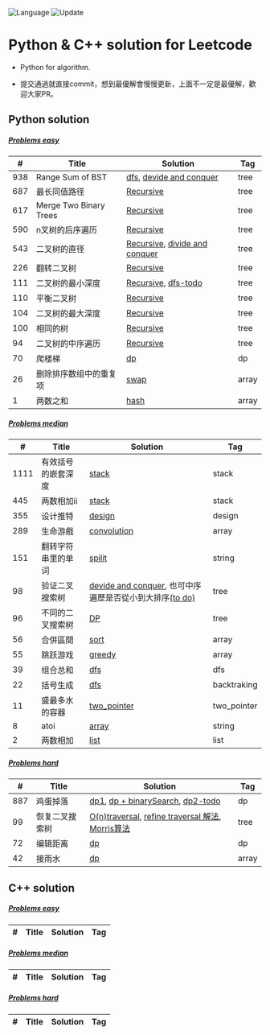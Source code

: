 ![Language](https://img.shields.io/badge/Language-Python%20%26%20C++-orange) ![Update](https://img.shields.io/badge/Update-Weekly-green.svg) 
# Python & C++ solution for Leetcode

* Python for algorithm.

* 提交通過就直接commit，想到最優解會慢慢更新，上面不一定是最優解，歡迎大家PR。

Python solution 
---

##### [Problems easy]()
| # | Title | Solution | Tag        |
|---| ----- | -------- | ---------- |
|938|Range Sum of BST|[dfs](./easy/tree/938_Range_Sum_of_BST.py), [devide and conquer](./easy/tree/938_Range_Sum_of_BST-DivideAndConquer.py)|tree|
|687|最长同值路径|[Recursive](./easy/tree/687.最长同值路径.py)|tree|
|617|Merge Two Binary Trees|[Recursive](./easy/tree/617_Merge_Two_Binary_Trees.py)|tree|
|590|n叉树的后序遍历|[Recursive](./easy/tree/590.n叉树的后序遍历.py)|tree|
|543|二叉树的直径|[Recursive](./easy/tree/543.二叉树的直径(recursive).py), [divide and conquer](./easy/tree/543.二叉树的直径(divideandconquer).py)|tree|
|226|翻转二叉树|[Recursive](./easy/tree/226.翻转二叉树.py)|tree|
|111|二叉树的最小深度|[Recursive](./easy/tree/111.二叉树的最小深度.py), [dfs-todo](./)|tree|
|110|平衡二叉树|[Recursive](./easy/tree/110.平衡二叉树.py)|tree|
|104|二叉树的最大深度|[Recursive](./easy/tree/104.二叉树的最大深度.py)|tree|
|100|相同的树|[Recursive](./easy/tree/100.相同的树.py)|tree|
|94|二叉树的中序遍历|[Recursive](./easy/tree/94.二叉树的中序遍历-recursive.py)|tree|
|70|爬楼梯|[dp](./easy/dp/70.爬楼梯.py)|dp|
|26|删除排序数组中的重复项|[swap](./easy/array/26.删除排序数组中的重复项.py)|array|
|1|两数之和|[hash](./easy/array/1.两数之和.py)|array|

##### [Problems median]()
| # | Title | Solution | Tag        |
|---| ----- | -------- | ---------- |
|1111|有效括号的嵌套深度|[stack](./medium/stack/1111.有效括号的嵌套深度.py)|stack|
|445|两数相加ii|[stack](./medium/445.两数相加-ii.py)|stack|
|355|设计推特|[design](./medium/design/355.设计推特.py)|design|
|289|生命游戲|[convolution](./每日一題/289.生命游戏(convolution).py)|array|
|151|翻转字符串里的单词|[spilit](./每日一題/151.翻转字符串里的单词.py)|string|
|98|验证二叉搜索树|[devide and conquer](./medium/tree/98.验证二叉搜索树.py), 也可中序遍歷是否從小到大排序[(to do)](./medium)|tree|
|96|不同的二叉搜索树|[DP](./medium/tree/96.不同的二叉搜索树.py)|tree|
|56|合併區間|[sort](./medium/array/56.合并区间.py)|array|
|55|跳跃游戏|[greedy](./medium/array/55.跳跃游戏.py)|array|
|39|组合总和|[dfs](./medium/dfs/39.组合总和.py)|dfs|
|22|括号生成|[dfs](./每日一題/22.括号生成.py)|backtraking|
|11|盛最多水的容器|[two_pointer](./medium/two_pointer.py)|two_pointer|
|8|atoi|[array](./每日一題/8.字符串转换整数-atoi.py)|string|
|2|两数相加|[list](./medium/stack/2.两数相加.py)|list|
##### [Problems hard]()
| # | Title | Solution | Tag        |
|---| ----- | -------- | ---------- |
|887|鸡蛋掉落|[dp1](./hard/dp/887.鸡蛋掉落(TLE).py), [dp + binarySearch](./hard/dp/887.鸡蛋掉落(dp+binarySearch).py), [dp2-todo](./)|dp|
|99|恢复二叉搜索树|[O(n)traversal](./hard/tree/99.恢复二叉搜索树_O(n).py), [refine traversal 解法](./hard/tree/99.恢复二叉搜索树(refine).py), [Morris算法](./tree/99.恢复二叉搜索树.py)|tree|
|72|编辑距离|[dp](./hard/dp/72.编辑距离.py)|dp|
|42|接雨水|[dp](./hard/array/42.接雨水.py)|array|

C++ solution 
---

##### [Problems easy]()
| # | Title | Solution | Tag        |
|---| ----- | -------- | ---------- |


##### [Problems median]()
| # | Title | Solution | Tag        |
|---| ----- | -------- | ---------- |


##### [Problems hard]()
| # | Title | Solution | Tag        |
|---| ----- | -------- | ---------- |
